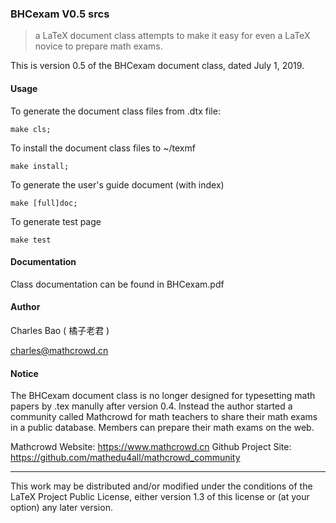 ### BHCexam  V0.5 srcs

> a LaTeX document class attempts to make it easy for even a LaTeX novice to prepare math exams.

This is version 0.5 of the BHCexam document class, dated July 1, 2019.

#### Usage

To generate the document class files from .dtx file:

```
make cls;
```

To install the document class files to ~/texmf

```
make install;
```

To generate the user's guide document (with index)

```
make [full]doc;
```

To generate test page

```
make test
```

#### Documentation

Class documentation can be found in BHCexam.pdf

#### Author

Charles Bao ( 橘子老君 )

charles@mathcrowd.cn

#### Notice

The BHCexam document class is no longer designed for typesetting math papers by .tex manully after version 0.4. Instead the author started a community  called Mathcrowd for math teachers to share their math exams in a public database. Members can prepare their math exams on the web.

Mathcrowd Website: https://www.mathcrowd.cn
Github Project Site: https://github.com/mathedu4all/mathcrowd_community

--------------------------------------------------------------------

This work may be distributed and/or modified under the conditions of
the LaTeX Project Public License, either version 1.3 of this license
or (at your option) any later version.


